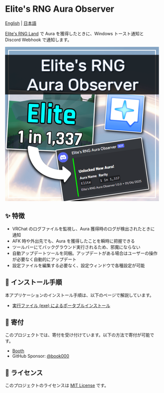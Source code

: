 # Elite's RNG Aura Observer

[English](README.md) | [日本語](README-ja.md)

[Elite's RNG Land](https://vrchat.com/home/world/wrld_50a4de63-927a-4d7e-b322-13d715176ef1) で Aura を獲得したときに、Windows トースト通知と Discord Webhook で通知します。

![thumbnail](docs/assets/thumbnail.png)

## ✨ 特徴

- VRChat のログファイルを監視し、Aura 獲得時のログが検出されたときに通知
- AFK 時や外出先でも、Aura を獲得したことを瞬時に把握できる
- ツールバーにてバックグラウンド実行されるため、邪魔にならない
- 自動アップデートツールを同梱。アップデートがある場合はユーザーの操作が必要なく自動的にアップデート
- 設定ファイルを編集する必要なく、設定ウィンドウで各種設定が可能

## 🚀 インストール手順

本アプリケーションのインストール手順は、以下のページで解説しています。

- [実行ファイル (exe) によるポータブルインストール](docs/ja/installation/portable-install.md)

## 🎁 寄付

このプロジェクトでは、寄付を受け付けています。以下の方法で寄付が可能です。

- [Booth](https://tomachi.booth.pm/items/6969815)
- GitHub Sponsor: [@book000](https://github.com/sponsors/book000)

## 📑 ライセンス

このプロジェクトのライセンスは [MIT License](LICENSE) です。
